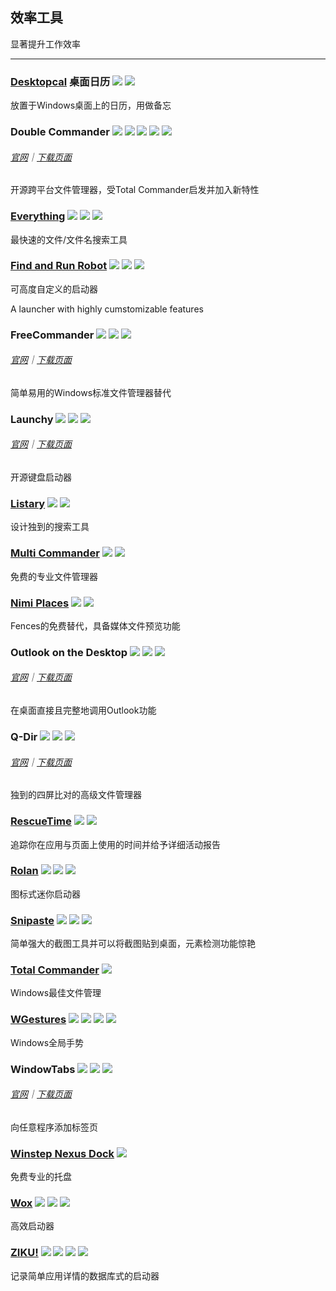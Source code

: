 ## 效率工具

显著提升工作效率

---

### [Desktopcal](http://www.desktopcal.com/) 桌面日历 ![](/assets/图片2.png) ![](/assets/earth-globe.png)

放置于Windows桌面上的日历，用做备忘

### Double Commander ![](/assets/图片2.png) ![](/assets/open-source-icon.png) ![](/assets/earth-globe.png) ![](/assets/usb.png) ![](/assets/multi_platform.png)

###### [官网](https://doublecmd.sourceforge.io/)｜[下载页面](https://sourceforge.net/p/doublecmd/wiki/Download/)

开源跨平台文件管理器，受Total Commander启发并加入新特性

### [Everything](http://www.voidtools.com/) ![](/assets/图片2.png) ![](/assets/earth-globe.png) ![](/assets/usb.png)

最快速的文件/文件名搜索工具

### [Find and Run Robot](https://www.donationcoder.com/Software/Mouser/findrun/) ![](/assets/图片2.png) ![](/assets/united-states.png) ![](/assets/usb.png)

可高度自定义的启动器

A launcher with highly cumstomizable features

### FreeCommander ![](/assets/图片2.png) ![](/assets/earth-globe.png) ![](/assets/usb.png)

###### [官网](http://freecommander.com/en/summary/)｜[下载页面](http://freecommander.com/en/downloads/)

简单易用的Windows标准文件管理器替代

### Launchy ![](/assets/图片2.png) ![](/assets/open-source-icon.png) ![](/assets/earth-globe.png)

###### [官网](http://www.launchy.net/)｜[下载页面](http://www.launchy.net/download.php)

开源键盘启动器

### [Listary](http://www.listary.com/) ![](/assets/图片2.png) ![](/assets/earth-globe.png)

设计独到的搜索工具

### [Multi Commander](http://multicommander.com/) ![](/assets/图片2.png) ![](/assets/earth-globe.png)

免费的专业文件管理器

### [Nimi Places](http://mynimi.net/Projects/Nimi-Places/) ![](/assets/图片2.png) ![](/assets/united-states.png)

Fences的免费替代，具备媒体文件预览功能

### Outlook on the Desktop ![](/assets/图片2.png) ![](/assets/open-source-icon.png) ![](/assets/united-states.png)

###### [官网](https://outlookonthedesktop.com/)｜[下载页面](https://outlookonthedesktop.com/download)

在桌面直接且完整地调用Outlook功能

### Q-Dir ![](/assets/图片2.png) ![](/assets/earth-globe.png) ![](/assets/usb.png)

###### [官网](http://www.softwareok.com/?seite=Freeware/Q-Dir)｜[下载页面](http://www.softwareok.com/?Download=Q-Dir)

独到的四屏比对的高级文件管理器

### [RescueTime](https://team.rescuetime.com/) ![](/assets/图片2.png) ![](/assets/earth-globe.png)

追踪你在应用与页面上使用的时间并给予详细活动报告

### [Rolan](http://www.irolan.com/) ![](/assets/图片2.png) ![](/assets/china.png) ![](/assets/usb.png)

图标式迷你启动器

### [Snipaste](https://snipaste.com/) ![](/assets/图片2.png) ![](/assets/earth-globe.png) ![](/assets/usb.png)

简单强大的截图工具并可以将截图贴到桌面，元素检测功能惊艳

### [Total Commander](https://www.ghisler.com/) ![](/assets/earth-globe.png)

Windows最佳文件管理

### [**WGestures**](http://www.yingdev.com/projects/wgestures) ![](/assets/图片2.png) ![](/assets/open-source-icon.png) ![](/assets/china.png) ![](/assets/united-states.png)

Windows全局手势

### WindowTabs ![](/assets/图片2.png) ![](/assets/earth-globe.png) ![](/assets/usb.png)

###### [官网](http://windowtabs.com/)｜[下载页面](http://windowtabs.com/download/)

向任意程序添加标签页

### [Winstep Nexus Dock](http://www.winstep.net/nexus.asp) ![](/assets/图片2.png)

免费专业的托盘

### [Wox](http://www.getwox.com/) ![](/assets/图片2.png) ![](/assets/open-source-icon.png) ![](/assets/earth-globe.png)

高效启动器

### [ZIKU!](http://ziku.olereo.com/) ![](/assets/图片2.png) ![](/assets/open-source-icon.png) ![](/assets/china.png) ![](/assets/usb.png)

记录简单应用详情的数据库式的启动器

